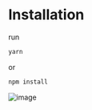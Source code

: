 # Installation

run 

```bash 
yarn 
```

or

```bash
npm install
```

![image](https://user-images.githubusercontent.com/4864089/96964083-1e787880-150a-11eb-8759-e6539116b1f2.png)
